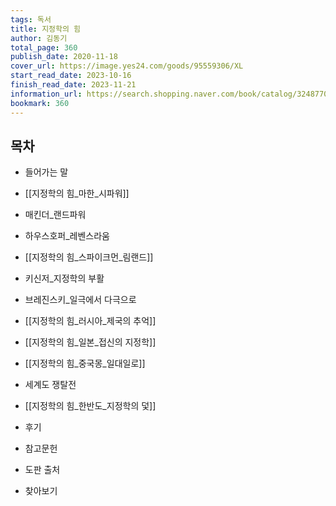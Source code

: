 ```yaml
---
tags: 독서
title: 지정학의 힘
author: 김동기
total_page: 360
publish_date: 2020-11-18
cover_url: https://image.yes24.com/goods/95559306/XL
start_read_date: 2023-10-16
finish_read_date: 2023-11-21
information_url: https://search.shopping.naver.com/book/catalog/32487709856?query=%EC%A7%80%EC%A0%95%ED%95%99%EC%9D%98%20%ED%9E%98&NaPm=ct%3Dlo1376eo%7Cci%3De3157c0b2e75625edbc53c5b92264fff8a05ab5a%7Ctr%3Dboksl%7Csn%3D95694%7Chk%3D1c313ba1d0cabea0fe883f54017869fe97c2398a
bookmark: 360
---
```


## 목차

- 들어가는 말

- [[지정학의 힘_마한_시파워]]
- 매킨더_랜드파워
- 하우스호퍼_레벤스라움
- [[지정학의 힘_스파이크먼_림랜드]]
- 키신저_지정학의 부활
- 브레진스키_일극에서 다극으로
- [[지정학의 힘_러시아_제국의 추억]]
- [[지정학의 힘_일본_접신의 지정학]]
- [[지정학의 힘_중국몽_일대일로]]
- 세계도 쟁탈전
- [[지정학의 힘_한반도_지정학의 덫]]

- 후기

- 참고문헌
- 도판 출처
- 찾아보기